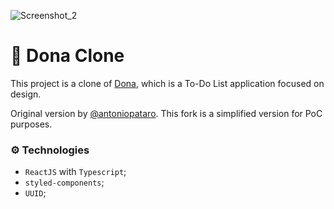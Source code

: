 ![Screenshot_2](https://user-images.githubusercontent.com/87823281/178058051-765d2d9b-3da4-43b6-92bc-9583fae771c1.png)

# 📃 ️Dona Clone

This project is a clone of [Dona](https://dona.ai/), which is a To-Do List application focused on design.

Original version by [@antoniopataro](https://github.com/antoniopataro). This fork is a simplified version for PoC purposes.

### ⚙️ Technologies

- `ReactJS` with `Typescript`;
- `styled-components`;
- `UUID`;
